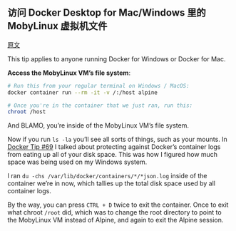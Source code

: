 ## 访问 Docker Desktop for Mac/Windows 里的 MobyLinux 虚拟机文件

[原文](https://nickjanetakis.com/blog/docker-tip-70-gain-access-to-the-mobylinux-vm-on-windows-or-macos)

This tip applies to anyone running Docker for Windows or Docker for Mac.

__Access the MobyLinux VM’s file system__:

```bash
# Run this from your regular terminal on Windows / MacOS:
docker container run --rm -it -v /:/host alpine

# Once you're in the container that we just ran, run this:
chroot /host
```

And BLAMO, you’re inside of the MobyLinux VM’s file system.

Now if you run `ls -la` you’ll see all sorts of things, such as your mounts. In [Docker Tip #69](https://nickjanetakis.com/blog/docker-tip-69-avoid-running-out-of-disk-space-from-container-logs) I talked about protecting against Docker’s container logs from eating up all of your disk space. This was how I figured how much space was being used on my Windows system.

I ran `du -chs /var/lib/docker/containers/*/*json.log` inside of the container we’re in now, which tallies up the total disk space used by all container logs.

By the way, you can press `CTRL + D` twice to exit the container. Once to exit what chroot `/root` did, which was to change the root directory to point to the MobyLinux VM instead of Alpine, and again to exit the Alpine session.